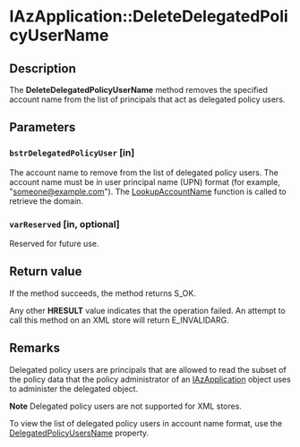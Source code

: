 # IAzApplication::DeleteDelegatedPolicyUserName

## Description

The **DeleteDelegatedPolicyUserName** method removes the specified account name from the list of principals that act as delegated policy users.

## Parameters

### `bstrDelegatedPolicyUser` [in]

The account name to remove from the list of delegated policy users. The account name must be in user principal name (UPN) format (for example, "someone@example.com"). The [LookupAccountName](https://learn.microsoft.com/windows/desktop/api/winbase/nf-winbase-lookupaccountnamea) function is called to retrieve the domain.

### `varReserved` [in, optional]

Reserved for future use.

## Return value

 If the method succeeds, the method returns S_OK.

Any other **HRESULT** value indicates that the operation failed. An attempt to call this method on an XML store will return E_INVALIDARG.

## Remarks

Delegated policy users are principals that are allowed to read the subset of the policy data that the policy administrator of an [IAzApplication](https://learn.microsoft.com/windows/desktop/api/azroles/nn-azroles-iazapplication) object uses to administer the delegated object.

**Note** Delegated policy users are not supported for XML stores.

To view the list of delegated policy users in account name format, use the [DelegatedPolicyUsersName](https://learn.microsoft.com/windows/desktop/api/azroles/nf-azroles-iazapplication-get_delegatedpolicyusersname) property.